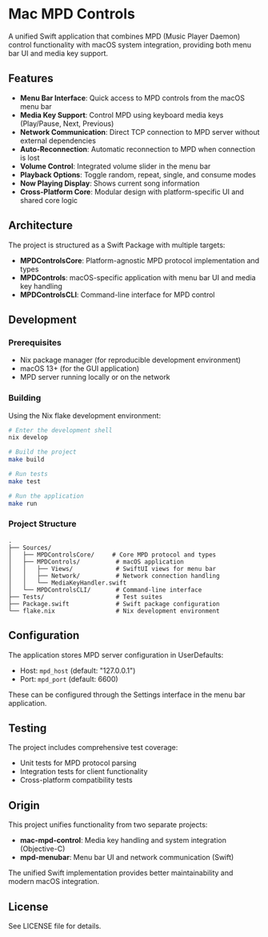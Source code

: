 # Mac MPD Controls

A unified Swift application that combines MPD (Music Player Daemon) control functionality with macOS system integration, providing both menu bar UI and media key support.

## Features

- **Menu Bar Interface**: Quick access to MPD controls from the macOS menu bar
- **Media Key Support**: Control MPD using keyboard media keys (Play/Pause, Next, Previous)
- **Network Communication**: Direct TCP connection to MPD server without external dependencies
- **Auto-Reconnection**: Automatic reconnection to MPD when connection is lost
- **Volume Control**: Integrated volume slider in the menu bar
- **Playback Options**: Toggle random, repeat, single, and consume modes
- **Now Playing Display**: Shows current song information
- **Cross-Platform Core**: Modular design with platform-specific UI and shared core logic

## Architecture

The project is structured as a Swift Package with multiple targets:

- **MPDControlsCore**: Platform-agnostic MPD protocol implementation and types
- **MPDControls**: macOS-specific application with menu bar UI and media key handling
- **MPDControlsCLI**: Command-line interface for MPD control

## Development

### Prerequisites

- Nix package manager (for reproducible development environment)
- macOS 13+ (for the GUI application)
- MPD server running locally or on the network

### Building

Using the Nix flake development environment:

```bash
# Enter the development shell
nix develop

# Build the project
make build

# Run tests
make test

# Run the application
make run
```

### Project Structure

```
.
├── Sources/
│   ├── MPDControlsCore/     # Core MPD protocol and types
│   ├── MPDControls/          # macOS application
│   │   ├── Views/            # SwiftUI views for menu bar
│   │   ├── Network/          # Network connection handling
│   │   └── MediaKeyHandler.swift
│   └── MPDControlsCLI/       # Command-line interface
├── Tests/                    # Test suites
├── Package.swift             # Swift package configuration
└── flake.nix                 # Nix development environment
```

## Configuration

The application stores MPD server configuration in UserDefaults:
- Host: `mpd_host` (default: "127.0.0.1")
- Port: `mpd_port` (default: 6600)

These can be configured through the Settings interface in the menu bar application.

## Testing

The project includes comprehensive test coverage:
- Unit tests for MPD protocol parsing
- Integration tests for client functionality
- Cross-platform compatibility tests

## Origin

This project unifies functionality from two separate projects:
- **mac-mpd-control**: Media key handling and system integration (Objective-C)
- **mpd-menubar**: Menu bar UI and network communication (Swift)

The unified Swift implementation provides better maintainability and modern macOS integration.

## License

See LICENSE file for details.
